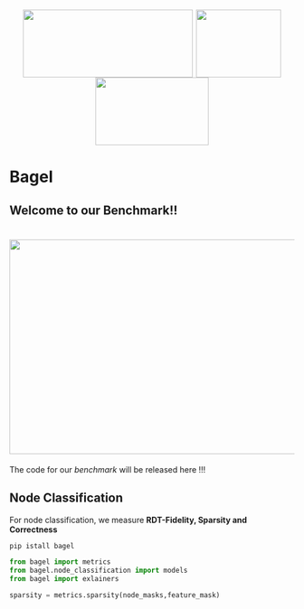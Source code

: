 <h1 style="text-align:center">
<img style="vertical-align:middle" width="300" height="120" src="https://github.com/Mandeep-Rathee/Bagel-benchmark/blob/main/Images/luh_logo.jpg" /> 
<img style="vertical-align:middle" width="150" height="120" src="https://github.com/Mandeep-Rathee/Bagel-benchmark/blob/main/Images/l3s_logo.jpeg" />
<img style="vertical-align:middle" width="200" height="120" src="https://github.com/Mandeep-Rathee/Bagel-benchmark/blob/main/Images/TU_Delft-logo.png" />
</h1>



<h1>Bagel</h1>
<h2>Welcome to our Benchmark!!</h2>
<h1 style="text-align:center">
<img style="vertical-align:middle" width="900" height="380" src="https://github.com/Mandeep-Rathee/Bagel-benchmark/blob/main/Images/bagel-v21024_1.jpg" />

 </h1>


<p>
 The code for our <em>benchmark</em> will be released here !!!
</p>

<h2>Node Classification</h2>

For node classification, we measure **RDT-Fidelity, Sparsity and Correctness**



 
```python
pip istall bagel
```

```python
from bagel import metrics
from bagel.node_classification import models
from bagel import exlainers

sparsity = metrics.sparsity(node_masks,feature_mask)


```
